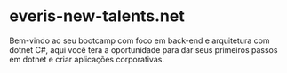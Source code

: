 # everis-new-talents.net
Bem-vindo ao seu bootcamp com foco em back-end e arquitetura com dotnet C#, aqui você tera a oportunidade para dar seus primeiros passos em dotnet e criar aplicações corporativas.
